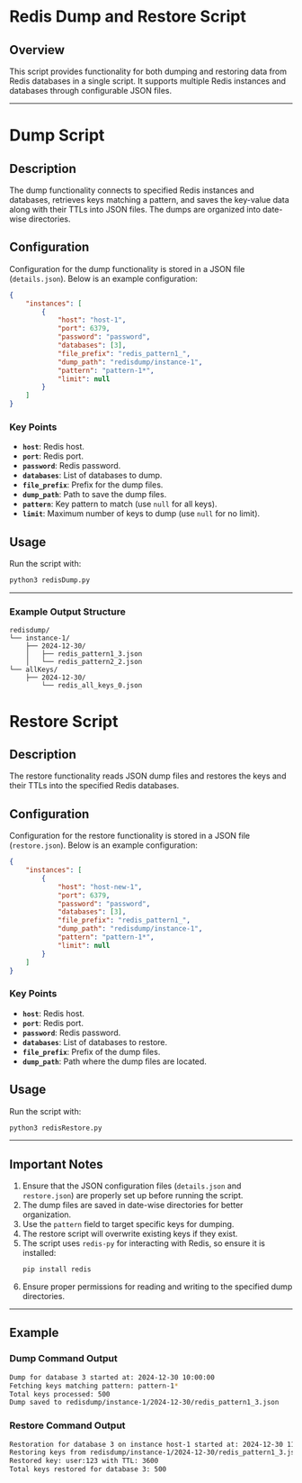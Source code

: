 # Redis Dump and Restore Script

## Overview
This script provides functionality for both dumping and restoring data from Redis databases in a single script. It supports multiple Redis instances and databases through configurable JSON files.

---

# Dump Script

## Description
The dump functionality connects to specified Redis instances and databases, retrieves keys matching a pattern, and saves the key-value data along with their TTLs into JSON files. The dumps are organized into date-wise directories.

## Configuration
Configuration for the dump functionality is stored in a JSON file (`details.json`). Below is an example configuration:

```json
{
    "instances": [
        {
            "host": "host-1",
            "port": 6379,
            "password": "password",
            "databases": [3],
            "file_prefix": "redis_pattern1_",
            "dump_path": "redisdump/instance-1",
            "pattern": "pattern-1*",
            "limit": null
        }
    ]
}
```

### Key Points
- **`host`**: Redis host.
- **`port`**: Redis port.
- **`password`**: Redis password.
- **`databases`**: List of databases to dump.
- **`file_prefix`**: Prefix for the dump files.
- **`dump_path`**: Path to save the dump files.
- **`pattern`**: Key pattern to match (use `null` for all keys).
- **`limit`**: Maximum number of keys to dump (use `null` for no limit).

## Usage
Run the script with:
```bash
python3 redisDump.py
```
---

### Example Output Structure
```
redisdump/
└── instance-1/
    ├── 2024-12-30/
    │   ├── redis_pattern1_3.json
    │   └── redis_pattern2_2.json
└── allKeys/
    ├── 2024-12-30/
        └── redis_all_keys_0.json
```

# Restore Script

## Description
The restore functionality reads JSON dump files and restores the keys and their TTLs into the specified Redis databases.

## Configuration
Configuration for the restore functionality is stored in a JSON file (`restore.json`). Below is an example configuration:

```json
{
    "instances": [
        {
            "host": "host-new-1",
            "port": 6379,
            "password": "password",
            "databases": [3],
            "file_prefix": "redis_pattern1_",
            "dump_path": "redisdump/instance-1",
            "pattern": "pattern-1*",
            "limit": null
        }
    ]
}
```

### Key Points
- **`host`**: Redis host.
- **`port`**: Redis port.
- **`password`**: Redis password.
- **`databases`**: List of databases to restore.
- **`file_prefix`**: Prefix of the dump files.
- **`dump_path`**: Path where the dump files are located.

## Usage
Run the script with:
```bash
python3 redisRestore.py
```

---

## Important Notes
1. Ensure that the JSON configuration files (`details.json` and `restore.json`) are properly set up before running the script.
2. The dump files are saved in date-wise directories for better organization.
3. Use the `pattern` field to target specific keys for dumping.
4. The restore script will overwrite existing keys if they exist.
5. The script uses `redis-py` for interacting with Redis, so ensure it is installed:
   ```bash
   pip install redis
   ```
6. Ensure proper permissions for reading and writing to the specified dump directories.

---

## Example
### Dump Command Output
```bash
Dump for database 3 started at: 2024-12-30 10:00:00
Fetching keys matching pattern: pattern-1*
Total keys processed: 500
Dump saved to redisdump/instance-1/2024-12-30/redis_pattern1_3.json
```

### Restore Command Output
```bash
Restoration for database 3 on instance host-1 started at: 2024-12-30 11:00:00
Restoring keys from redisdump/instance-1/2024-12-30/redis_pattern1_3.json to database 3...
Restored key: user:123 with TTL: 3600
Total keys restored for database 3: 500
```

